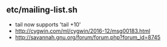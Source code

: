 
etc/mailing-list.sh
-------------------
- tail now supports 'tail +10'
- http://cygwin.com/ml/cygwin/2016-12/msg00183.html
- http://savannah.gnu.org/forum/forum.php?forum_id=8745
